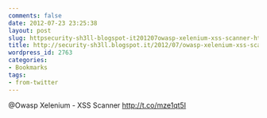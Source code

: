 ```yaml
---
comments: false
date: 2012-07-23 23:25:38
layout: post
slug: httpsecurity-sh3ll-blogspot-it201207owasp-xelenium-xss-scanner-html
title: http://security-sh3ll.blogspot.it/2012/07/owasp-xelenium-xss-scanner.html
wordpress_id: 2763
categories:
- Bookmarks
tags:
- from-twitter
---
```


@Owasp Xelenium - XSS Scanner  http://t.co/mze1qt5I
